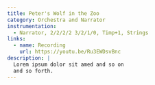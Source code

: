 ```yaml
---
title: Peter's Wolf in the Zoo
category: Orchestra and Narrator
instrumentation:
  - Narrator, 2/2/2/2 3/2/1/0, Timp+1, Strings
links:
  - name: Recording
    url: https://youtu.be/Ru3EWDsvBnc
description: |
  Lorem ipsum dolor sit amed and so on
  and so forth.
---
```

